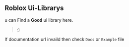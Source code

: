 ## Roblox Ui-Librarys
u can Find a **Good** ui library here.

>:)

If documentation url invaild then check `Docs` or `Example` file
